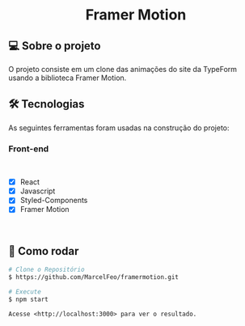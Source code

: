 <h1 align="center">Framer Motion
</h1>

## 💻 Sobre o projeto

O projeto consiste em um clone das animações do site da TypeForm usando a biblioteca Framer Motion.

## 🛠 Tecnologias

As seguintes ferramentas foram usadas na construção do projeto:

### **Front-end**

<br>

- [x] React
- [x] Javascript
- [x] Styled-Components
- [x] Framer Motion

<br>

## 👷 Como rodar

```bash
# Clone o Repositório
$ https://github.com/MarcelFeo/framermotion.git
```

```bash
# Execute
$ npm start
```

```
Acesse <http://localhost:3000> para ver o resultado.
```
